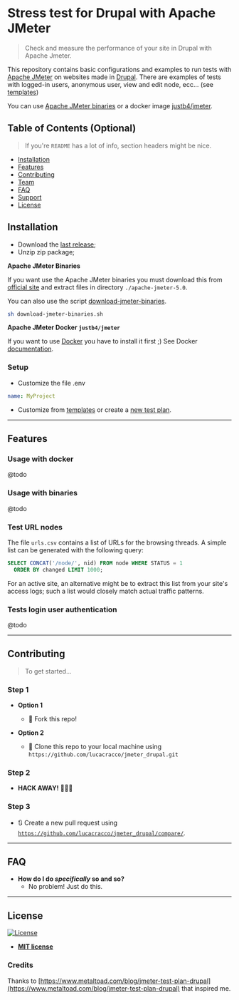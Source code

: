 
# Stress test for Drupal with Apache JMeter

> Check and measure the performance of your site in Drupal with Apache Jmeter.

<!--[![Build Status](http://img.shields.io/travis/badges/badgerbadgerbadger.svg?style=flat-square)](https://travis-ci.org/lucacracco/jmeter_drupal) [![Dependency Status]-->
<!--[![Github Issues](http://githubbadges.herokuapp.com/badges/badgerbadgerbadger/issues.svg?style=flat-square)](https://github.com/lucacracco/jmeter_drupal/issues)-->
<!--[![Pending Pull-Requests](http://githubbadges.herokuapp.com/badges/badgerbadgerbadger/pulls.svg?style=flat-square)](https://github.com/lucacracco/jmeter_drupal/pulls)-->
<!--[![Gem Version](http://img.shields.io/gem/v/badgerbadgerbadger.svg?style=flat-square)](https://rubygems.org/gems/badgerbadgerbadger) [![License]-->

This repository contains basic configurations and examples to run tests with 
[Apache JMeter](https://jmeter.apache.org/) on websites made in [Drupal]().
There are examples of tests with logged-in users, anonymous user, view and edit
node, ecc... (see [templates](./templates))

You can use [Apache JMeter binaries](https://jmeter.apache.org/) or a docker image [justb4/jmeter](https://hub.docker.com/r/justb4/jmeter/).

## Table of Contents (Optional)

> If you're `README` has a lot of info, section headers might be nice.

- [Installation](#installation)
- [Features](#features)
- [Contributing](#contributing)
- [Team](#team)
- [FAQ](#faq)
- [Support](#support)
- [License](#license)

## Installation

* Download the [last release](https://github.com/lucacracco/jmeter_drupal/releases);
* Unzip zip package;

**Apache JMeter Binaries**

If you want use the Apache JMeter binaries you must download this from [official site](https://jmeter.apache.org/download_jmeter.cgi)
and extract files in directory `./apache-jmeter-5.0`.

You can also use the script [download-jmeter-binaries](./download-jmeter-binaries.sh).

```bash
sh download-jmeter-binaries.sh
```

**Apache JMeter Docker `justb4/jmeter`**

If you want to use [Docker](https://www.docker.com/) you have to install it first ;)
See Docker [documentation](https://docs.docker.com/).

### Setup

- Customize the file .env

```yml
name: MyProject
```

- Customize from [templates](./templates) or create a [new test plan](https://jmeter.apache.org/usermanual/get-started.html#template).

---

## Features

### Usage with docker

@todo

### Usage with binaries

@todo

### Test URL nodes

The file `urls.csv` contains a list of URLs for the browsing threads. A simple list can be generated with the following query:

```sql
SELECT CONCAT('/node/', nid) FROM node WHERE STATUS = 1
  ORDER BY changed LIMIT 1000;
```

For an active site, an alternative might be to extract this list from your site's access logs; such a list would closely match actual traffic patterns.

### Tests login user authentication

@todo


---

## Contributing

> To get started...

### Step 1

- **Option 1**
    - 🍴 Fork this repo!

- **Option 2**
    - 👯 Clone this repo to your local machine using `https://github.com/lucacracco/jmeter_drupal.git`

### Step 2

- **HACK AWAY!** 🔨🔨🔨

### Step 3

- 🔃 Create a new pull request using <a href="https://github.com/lucacracco/jmeter_drupal/compare/" target="_blank">`https://github.com/lucacracco/jmeter_drupal/compare/`</a>.

---

## FAQ

- **How do I do *specifically* so and so?**
    - No problem! Just do this.

---

## License

[![License](http://img.shields.io/:license-mit-blue.svg?style=flat-square)](http://badges.mit-license.org)

- **[MIT license](http://opensource.org/licenses/mit-license.php)**

### Credits

Thanks to [https://www.metaltoad.com/blog/jmeter-test-plan-drupal](https://www.metaltoad.com/blog/jmeter-test-plan-drupal) that inspired me.
